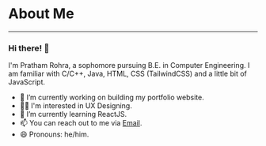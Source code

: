 # About Me
---
### Hi there! 👋

I'm Pratham Rohra, a sophomore pursuing B.E. in Computer Engineering. I am familiar with C/C++, Java, HTML, CSS (TailwindCSS) and a little bit of JavaScript.

- 🔭 I’m currently working on building my portfolio website.
- 👨‍🎨 I'm interested in UX Designing.
- 🌱 I’m currently learning ReactJS.
- 📫 You can reach out to me via [Email](mailto:rohrapratham03@gmail.com).
- 😄 Pronouns: he/him.
<!--
**PrathamRohra/prathamrohra** is a ✨ _special_ ✨ repository because its `README.md` (this file) appears on your GitHub profile.

Here are some ideas to get you started:


-->
